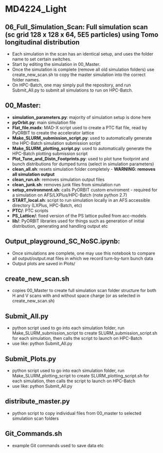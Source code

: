# MD4224_Light
## 06_Full_Simulation_Scan: Full simulation scan (sc grid 128 x 128 x 64, 5E5 particles) using Tomo longitudinal distribution

- Each simulation in the scan has an identical setup, and uses the folder name to set certain switches.
- Start by editing the simulation in 00_Master.
- Once the simulation is complete (remove all old simulation folders) use create_new_scan.sh to copy the master simulation into the correct folder names.
- On HPC-Batch, one may simply pull the repository, and run Submit_All.py to submit all simulations to run on HPC-Batch.

## 00_Master:
- **simulation_parameters.py**: majority of simulation setup is done here
- **pyOrbit.py**: main simulation file
- **Flat_file.madx**: MAD-X script used to create a PTC flat file, read by PyORBIT to create the accelerator lattice
- **Make_SLURM_submission_script.py**: used to automatically generate the HPC-Batch simulation submission script
- **Make_SLURM_plotting_script.py**: used to automatically generate the HPC-Batch plotting submission script
- **Plot_Tune_and_Distn_Footprints.py**: used to plot tune footprint and bunch distributions for dumped turns (select in simulation parameters)
- **clean_all.sh**: resets simulation folder completely - **WARNING: removes all simulation output**
- **clean_run.sh**: removes simulation output files
- **clean_junk.sh**: removes junk files from simulation run
- **setup_environment.sh**: calls PyORBIT custom enviroment - required for a simulation on AFS/LXPlus/HPC-Batch (note python 2.7)
- **START_local.sh**: script to run simulation locally in an AFS accessible directory (LXPlus, HPC-Batch, etc)
- **PTC/**: PTC scripts
- **PS_Lattice/**: fixed version of the PS lattice pulled from acc-models
- **lib/**: PyORBIT libraries used for things such as generation of initial distribution, generating and handling output etc

## Output_playground_SC_NoSC.ipynb:
- Once simulations are complete, one may use this notebook to compare all output/output.mat files in which we record turn-by-turn bunch data
- Output plots are saved in Plots/

## create_new_scan.sh
- copies 00_Master to create full simulation scan folder structure for both H and V scans with and without space charge (or as selected in create_new_scan.sh)

## Submit_All.py
- python script used to go into each simulation folder, run Make_SLURM_submission_script to create SLURM_submission_script.sh for each simulation, then calls the script to launch on HPC-Batch
- use like: python Submit_All.py

## Submit_Plots.py
- python script used to go into each simulation folder, run Make_SLURM_plotting_script to create SLURM_plotting_script.sh for each simulation, then calls the script to launch on HPC-Batch
- use like: python Submit_All.py

## distribute_master.py
- python script to copy individual files from 00_master to selected simulation scan folders

## Git_Commands.sh
- example Git commands used to save data etc
